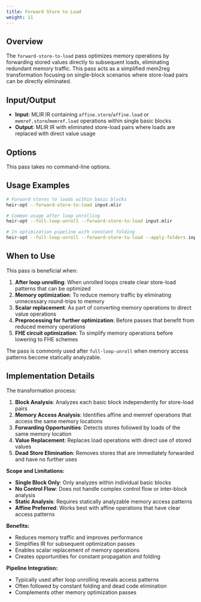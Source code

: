 ```yaml
---
title: Forward Store to Load
weight: 11
---
```


## Overview

The `forward-store-to-load` pass optimizes memory operations by forwarding
stored values directly to subsequent loads, eliminating redundant memory
traffic. This pass acts as a simplified mem2reg transformation focusing on
single-block scenarios where store-load pairs can be directly eliminated.

## Input/Output

- **Input**: MLIR IR containing `affine.store`/`affine.load` or
  `memref.store`/`memref.load` operations within single basic blocks
- **Output**: MLIR IR with eliminated store-load pairs where loads are replaced
  with direct value usage

## Options

This pass takes no command-line options.

## Usage Examples

```bash
# Forward stores to loads within basic blocks
heir-opt --forward-store-to-load input.mlir

# Common usage after loop unrolling
heir-opt --full-loop-unroll --forward-store-to-load input.mlir

# In optimization pipeline with constant folding
heir-opt --full-loop-unroll --forward-store-to-load --apply-folders input.mlir
```

## When to Use

This pass is beneficial when:

1. **After loop unrolling**: When unrolled loops create clear store-load
   patterns that can be optimized
1. **Memory optimization**: To reduce memory traffic by eliminating unnecessary
   round-trips to memory
1. **Scalar replacement**: As part of converting memory operations to direct
   value operations
1. **Preprocessing for further optimization**: Before passes that benefit from
   reduced memory operations
1. **FHE circuit optimization**: To simplify memory operations before lowering
   to FHE schemes

The pass is commonly used after `full-loop-unroll` when memory access patterns
become statically analyzable.

## Implementation Details

The transformation process:

1. **Block Analysis**: Analyzes each basic block independently for store-load
   pairs
1. **Memory Access Analysis**: Identifies affine and memref operations that
   access the same memory locations
1. **Forwarding Opportunities**: Detects stores followed by loads of the same
   memory location
1. **Value Replacement**: Replaces load operations with direct use of stored
   values
1. **Dead Store Elimination**: Removes stores that are immediately forwarded and
   have no further uses

**Scope and Limitations:**

- **Single Block Only**: Only analyzes within individual basic blocks
- **No Control Flow**: Does not handle complex control flow or inter-block
  analysis
- **Static Analysis**: Requires statically analyzable memory access patterns
- **Affine Preferred**: Works best with affine operations that have clear access
  patterns

**Benefits:**

- Reduces memory traffic and improves performance
- Simplifies IR for subsequent optimization passes
- Enables scalar replacement of memory operations
- Creates opportunities for constant propagation and folding

**Pipeline Integration:**

- Typically used after loop unrolling reveals access patterns
- Often followed by constant folding and dead code elimination
- Complements other memory optimization passes
